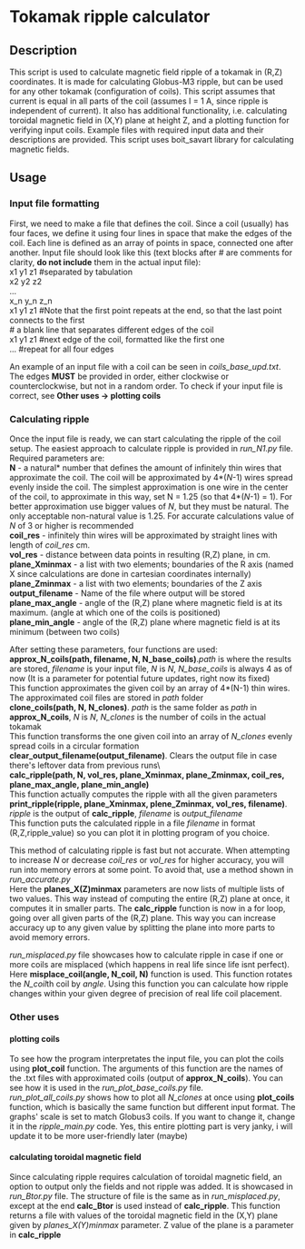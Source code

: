 # Tokamak ripple calculator
## Description
This script is used to calculate magnetic field ripple of a tokamak in (R,Z) coordinates. 
It is made for calculating Globus-M3 ripple, but can be used for any other tokamak (configuration of coils). 
This script assumes that current is equal in all parts of the coil (assumes I = 1 A, since ripple is independent of current). 
It also has additional functionality, i.e. calculating toroidal magnetic field in (X,Y) plane at height Z, 
and a plotting function for verifying input coils. Example files with required input data and their descriptions are provided.
This script uses boit_savart library for calculating magnetic fields.
## Usage
### Input file formatting
First, we need to make a file that defines the coil. Since a coil (usually) has four faces, we define it
using four lines in space that make the edges of the coil. Each line is defined as an array of points in space, 
connected one after another. Input file should look like this (text blocks after # are comments for clarity, 
**do not include** them in the actual input file): \
x1  y1  z1     #separated by tabulation \
x2  y2  z2 \
... \
x_n y_n z_n \
x1  y1  z1 #Note that the first point repeats at the end, so that the last point connects to the first\
            # a blank line that separates different edges of the coil \
x1  y1  z1 #next edge of the coil, formatted like the first one\
... #repeat for all four edges <p>
An example of an input file with a coil can be seen in *coils_base_upd.txt*. The edges **MUST** be provided in order, either clockwise
 or counterclockwise, but not in a random order. To check if your input file is correct, see **Other uses -> plotting coils**
### Calculating ripple
Once the input file is ready, we can start calculating the ripple of the coil setup.
The easiest approach to calculate ripple is provided in *run_N1.py* file. Required parameters are: \
**N** - a natural* number that defines the amount of infinitely thin wires that approximate the coil. The coil will be
 approximated by 4*(*N*-1) wires spread evenly inside the coil. The simplest approximation is one wire in the center of the coil, 
to approximate in this way, set N = 1.25 (so that 4*(*N*-1) = 1). For better approximation use bigger values of *N*, but they must be natural. 
The only acceptable non-natural value is 1.25. For accurate calculations value of *N* of 3 or higher is recommended\
**coil_res** - infinitely thin wires will be approximated by straight lines with length of *coil_res* cm.\
**vol_res** - distance between data points in resulting (R,Z) plane, in cm. \
**plane_Xminmax** - a list with two elements; boundaries of the R axis (named X since calculations are done in cartesian coordinates internally)\
**plane_Zminmax** - a list with two elements; boundaries of the Z axis\
**output_filename** - Name of the file where output will be stored
**plane_max_angle** - angle of the (R,Z) plane where magnetic field is at its maximum. (angle at which one of the coils is positioned)\
**plane_min_angle** - angle of the (R,Z) plane where magnetic field is at its minimum (between two coils) <p>
After setting these parameters, four functions are used:\
**approx_N_coils(path, filename, N, N_base_coils)**.*path* is where the results are stored, *filename* is your input file, *N* is *N*, *N_base_coils* is always 4 as of now 
(It is a parameter for potential future updates, right now its fixed) \
This function approximates the given coil by an array of 4*(N-1) thin wires. The approximated coil files are stored in *path* folder\
**clone_coils(path, N, N_clones)**. *path* is the same folder as *path* in **approx_N_coils**, *N* is *N*, *N_clones* is the number of coils in the actual tokamak\
This function transforms the one given coil into an array of *N_clones* evenly spread coils in a circular formation\
**clear_output_filename(output_filename)**. Clears the output file in case there's leftover data from previous runs\  
**calc_ripple(path, N, vol_res, plane_Xminmax, plane_Zminmax, coil_res, plane_max_angle, plane_min_angle)**\
This function actually computes the ripple with all the given parameters\
**print_ripple(ripple, plane_Xminmax, plene_Zminmax, vol_res, filename)**. *ripple* is the output of **calc_ripple**, *filename* is *output_filename*\
This function puts the calculated ripple in a file *filename* in format (R,Z,ripple_value) so you can plot it in plotting program of you choice. <p>
This method of calculating ripple is fast but not accurate. When attempting to increase *N* or decrease *coil_res* or *vol_res* 
for higher accuracy, you will run into memory errors at some point. To avoid that, use a method shown in *run_accurate.py*\
Here the **planes_X(Z)minmax** parameters are now lists of multiple lists of two values. This way instead of computing the entire
(R,Z) plane at once, it computes it in smaller parts. The **calc_ripple** function is now in a for loop, going over all given parts 
of the (R,Z) plane. This way you can increase accuracy up to any given value by splitting the plane into more parts to avoid memory errors. <p>
*run_misplaced.py* file showcases how to calculate ripple in case if one or more coils are misplaced (which happens in real life 
since life isnt perfect). Here **misplace_coil(angle, N_coil, N)** function is used. This function rotates the *N_coil*th coil by *angle*. 
Using this function you can calculate how ripple changes within your given degree of precision of real life coil placement.
### Other uses
#### plotting coils
To see how the program interpretates the input file, you can plot the coils using **plot_coil** function. The arguments 
of this function are the names of the .txt files with approximated coils (output of **approx_N_coils**). You can see how 
it is used in the *run_plot_base_coils.py* file. \
*run_plot_all_coils.py* shows how to plot all *N_clones* at once using **plot_coils** function, which is basically the same function 
but different input format. The graphs' scale is set to match Globus3 coils. 
If you want to change it, change it in the *ripple_main.py* code. Yes, this entire plotting part is very janky, i will update it to be more 
user-friendly later (maybe)
#### calculating toroidal magnetic field
Since calculating ripple requires calculation of toroidal magnetic field, an option to output only the fields and not ripple was added. 
It is showcased in *run_Btor.py* file. The structure of file is the same as in *run_misplaced.py*, except at the end 
**calc_Btor** is used instead of **calc_ripple**. This function returns a file with values of the toroidal magnetic field 
in the (X,Y) plane given by *planes_X(Y)minmax* parameter. Z value of the plane is a parameter in **calc_ripple**
